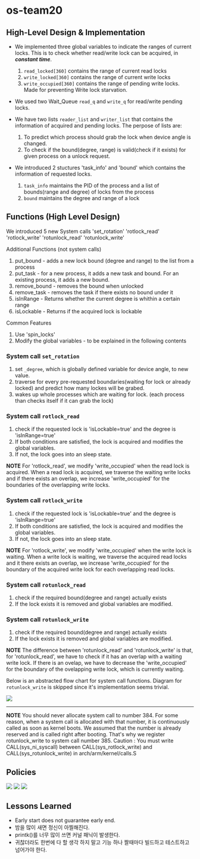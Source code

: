 # os-team20

## High-Level Design & Implementation
* We implemented three global variables to indicate the ranges of current locks. This is to check whether read/write lock can be acquired, in _**constant time**_.
  1. `read_locked[360]` contains the range of current read locks  
  2. `write_locked[360]` contains the range of current write locks
  3. `write_occupied[360]` contains the range of pending write locks. Made for preventing Write lock starvation. 

* We used two Wait_Queue `read_q` and `write_q` for read/write pending locks.

* We have two lists `reader_list` and `writer_list` that contains the information of acquired and pending locks. The perpose of lists are:
  1. To predict which process should grab the lock when device angle is changed.
  2. To check if the bound(degree, range) is valid(check if it exists) for given process on a unlock request.

* We introduced 2 stuctures 'task_info' and 'bound' which contains the information of requested locks.
  1. `task_info` maintains the PID of the process and a list of bounds(range and degree) of locks from the process
  2. `bound` maintains the degree and range of a lock

## Functions (High Level Design)
We introduced 5 new System calls 'set_rotation' 'rotlock_read' 'rotlock_write' 'rotunlock_read' 'rotunlock_write'

Additional Functions (not system calls)
1.  put_bound - adds a new lock bound (degree and range) to the list from a process
2.  put_task - for a new process, it adds a new task and bound. For an existing process, it adds a new bound. 
3.  remove_bound - removes the bound when unlocked
4.  remove_task - removes the task if there exists no bound under it
5.  isInRange - Returns whether the current degree is whithin a certain range
6.  isLockable - Returns if the acquired lock is lockable

Common Features
1.  Use 'spin_locks'
2.  Modify the global variables - to be explained in the following contents 

### System call `set_rotation`
1. set `_degree`, which is globally defined variable for device angle, to new value.
2. traverse for every pre-requested boundaries(waiting for lock or already locked) and predict how many lockes will be grabed.
3. wakes up whole processes which are waiting for lock. (each process than checks itself if it can grab the lock)

### System call `rotlock_read`
1.  check if the requested lock is 'isLockable=true' and the degree is 'isInRange=true'
2.  If both conditions are satisfied, the lock is acquired and modifies the global variables. 
3.  If not, the lock goes into an sleep state.

**NOTE** For 'rotlock_read', we modify 'write_occupied' when the read lock is acquired. When a read lock is acquired, we traverse the waiting write locks and if there exists an overlap, we increase 'write_occupied' for the boundaries of the overlapping write locks.

### System call `rotlock_write` 
1.  check if the requested lock is 'isLockable=true' and the degree is 'isInRange=true'
2.  If both conditions are satisfied, the lock is acquired and modifies the global variables. 
3.  If not, the lock goes into an sleep state.

**NOTE** For 'rotlock_write', we modify 'write_occupied' when the write lock is waiting. When a write lock is waiting, we traverse the acquired read locks and it there exists an overlap, we increase 'write_occupied' for the boundary of the acquired write lock for each overlapping read locks.

### System call `rotunlock_read`
1.  check if the required bound(degree and range) actually exists
2.  If the lock exists it is removed and global variables are modified. 

### System call `rotunlock_write`
1.  check if the required bound(degree and range) actually exists
2.  If the lock exists it is removed and global variables are modified. 

**NOTE** The difference between 'rotunlock_read' and 'rotunlock_write' is that, for 'rotunlock_read', we have to check if it has an overlap with a waiting write lock. If there is an ovelap, we have to decrease the 'write_occupied' for the boundary of the ovelapping write lock, which is currently waiting.

Below is an abstracted flow chart for system call functions. Diagram for `rotunlock_write` is skipped since it's implementation seems trivial.

![](https://github.com/swsnu/os-team20/blob/proj2/fig_4.PNG)

___

**NOTE** You should never allocate system call to number 384. For some reason, when a system call is allocated with that number, it is continuously called as soon as kernel boots. We assumed that the number is already reserved and is called right after booting. That's why we register rotunlock_write to system call number 385.
Caution : You must write CALL(sys_ni_syscall)	between CALL(sys_rotlock_write) and CALL(sys_rotunlock_write) in arch/arm/kernel/calls.S

## Policies
![](https://github.com/swsnu/os-team20/blob/proj2/fig_1.PNG)
![](https://github.com/swsnu/os-team20/blob/proj2/fig_2.PNG)
![](https://github.com/swsnu/os-team20/blob/proj2/fig_3.PNG)


## Lessons Learned 
* Early start does not guarantee early end.
* 밤을 많이 새면 정신이 아찔해진다.
* printk()를 너무 많이 쓰면 커널 패닉이 발생한다.
* 귀찮더라도 한번에 다 할 생각 하지 말고 기능 하나 짤때마다 빌드하고 테스트하고 넘어가야 한다.
